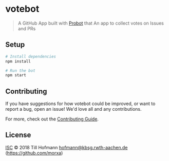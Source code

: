 # votebot

> A GitHub App built with [Probot](https://probot.github.io) that An app to collect votes on Issues and PRs

## Setup

```sh
# Install dependencies
npm install

# Run the bot
npm start
```

## Contributing

If you have suggestions for how votebot could be improved, or want to report a bug, open an issue! We'd love all and any contributions.

For more, check out the [Contributing Guide](CONTRIBUTING.md).

## License

[ISC](LICENSE) © 2018 Till Hofmann <hofmann@kbsg.rwth-aachen.de> (https://github.com/morxa)
